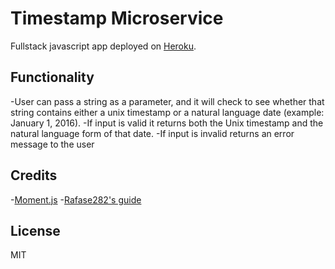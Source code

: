 # Timestamp Microservice
Fullstack javascript app deployed on [Heroku](https://intense-sands-58262.herokuapp.com/).

## Functionality
-User can pass a string as a parameter, and it will check to see whether that string contains either a unix timestamp or a natural language date (example: January 1, 2016).
-If input is valid it returns both the Unix timestamp and the natural language form of that date.
-If input is invalid returns an error message to the user

## Credits
-[Moment.js](momentjs.com)
-[Rafase282's guide](https://github.com/Rafase282/My-FreeCodeCamp-Code/wiki/Basejump-Timestamp-Microservice)

## License
MIT